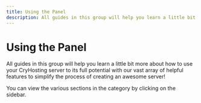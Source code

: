 ```yaml
---
title: Using the Panel
description: All guides in this group will help you learn a little bit more about how to use your CryHosting server to its full potential with our vast array of helpful features to simplify the process of creating an awesome server!
---
```


# Using the Panel
All guides in this group will help you learn a little bit more about how to use your CryHosting server to its full potential with our vast array of helpful features to simplify the process of creating an awesome server!

You can view the various sections in the category by clicking on the sidebar.
